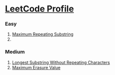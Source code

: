 # [LeetCode Profile](https://leetcode.com/rahulb_001/)

### Easy
1. [Maximum Repeating Substring](https://leetcode.com/problems/maximum-repeating-substring/)
2. 

### Medium 
 1. [Longest Substring Without Repeating Characters](https://leetcode.com/problems/longest-substring-without-repeating-characters/)
 2. [Maximum Erasure Value](https://leetcode.com/problems/maximum-erasure-value/)

